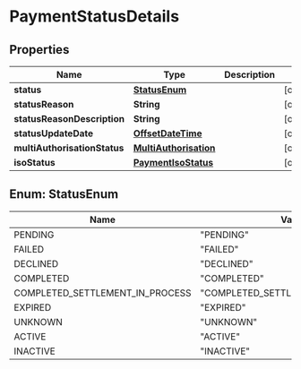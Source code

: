 
# PaymentStatusDetails

## Properties
Name | Type | Description | Notes
------------ | ------------- | ------------- | -------------
**status** | [**StatusEnum**](#StatusEnum) |  |  [optional]
**statusReason** | **String** |  |  [optional]
**statusReasonDescription** | **String** |  |  [optional]
**statusUpdateDate** | [**OffsetDateTime**](OffsetDateTime.md) |  |  [optional]
**multiAuthorisationStatus** | [**MultiAuthorisation**](MultiAuthorisation.md) |  |  [optional]
**isoStatus** | [**PaymentIsoStatus**](PaymentIsoStatus.md) |  |  [optional]


<a name="StatusEnum"></a>
## Enum: StatusEnum
Name | Value
---- | -----
PENDING | &quot;PENDING&quot;
FAILED | &quot;FAILED&quot;
DECLINED | &quot;DECLINED&quot;
COMPLETED | &quot;COMPLETED&quot;
COMPLETED_SETTLEMENT_IN_PROCESS | &quot;COMPLETED_SETTLEMENT_IN_PROCESS&quot;
EXPIRED | &quot;EXPIRED&quot;
UNKNOWN | &quot;UNKNOWN&quot;
ACTIVE | &quot;ACTIVE&quot;
INACTIVE | &quot;INACTIVE&quot;



